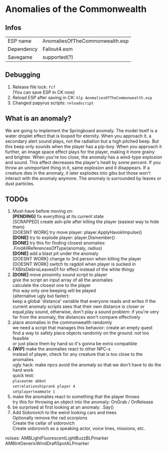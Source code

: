 # Anomalies of the Commonwealth


## Infos
|  |  |
|--|--|
| ESP name | AnomaliesOfTheCommonwealth.esp |
| Dependency | Fallout4.esm |
| Savegame | supported(?) |


## Debugging
	
1. Release file lock: `fcf`  
	(You can save ESP in CK now)
2. Reload ESP after saving in CK: `hlp AnomaliesOfTheCommonwealth.esp`  
3. Changed papyrus scripts: `reloadscript`

## What is an anomaly?

We are going to implement the Springboard anomaly.
The model itself is a water droplet effect that is looped for eternity.
When you approach it, a secondary alert sound plays, not the radiation but a high pitched beep.
But this beep only sounds when the player has a pip-boy.
When you approach it further, an image space effect plays for the player, making it more grainy and brighter.
When you're too close, the anomaly has a wind-type explosion and sound. 
This effect decreases the player's healt by some percent.
If you throw an unimportant thing in it, same explosion and it disappears.
If a creature dies in the anomaly, it later explodes into gibs but those won't interact with the anomaly anymore.
The anomaly is surrounded by leaves or dust particles.

## TODOs

1. Must-have before moving on:  
	**[PENDING]** fix everything at its current state  
	[SCRAPPED] create ash-pile after killing the player (easiest way to hide them)  
	[DOESNT WORK] try move player: player.ApplyHavokImpulse()  
	**[DONE]** try to explode player: player.Dismember()  
	**[DONE]** try this for finding closest anomalies: .FindAllReferencesOfType(anomaly, radius)  
	**[DONE]** add a blast pit under the anomaly  
	[DOESNT WORK] change to 3rd person when killing the player  
	[DOESNT WORK] switch to ragdoll when player is sucked in  
	FXBitsDebrisLeaves01 for effect instead of the white thingy
2. **[DONE]** move proximity sound script to player  
	give the script an input array of all the anomalies  
	calculate the closest one to the player  
	this way only one beeping will be played  
	(alternative ugly but faster):  
			keep a global 'distance' variable that everyone reads and writes
			if the current anomaly scripts sees that their own distance is closer or equal,play sound,
			otherwise, don't play a sound
			problem: if you're very far from the anomaly, the distances won't compare effectively
3. place anomalies in the commonwealth randomly  
	we need a script that manages this behavior: create an empty quest  
	find a way to safely place objects randomly on the ground: not too feasible  
	or just place them by hand so it's gonna be extra compatible  
4. **[WiP]** make the anomalies react to other NPC-s  
	instead of player, check for any creature that is too close to the anomalies  
	ugly hack: make npcs avoid the anomaly so that we don't have to do the hard work  
	quick test:  
	`placeatme abbot`  
	`setrelationshiprank player 4`  
	`setplayerteammate 1`  
5. make the anomalies react to something that the player throws  
	try this for throwing an object into the anomaly: OnGrab / OnRelease  
6. be surprised at first looking at an anomaly: .Say()  
7. Add Sidorovich to the weird looking cars and trees  
	Optionally remove the rad scorpions  
	Create the cellar of sidorovich  
	Create sidorovich as a speaking actor, voice lines, missions, etc.  

noises:
	AMBLightFluorescentLightBuzzBLPmarker
	AMBIntGenericWindDraftSpotALPmarker


